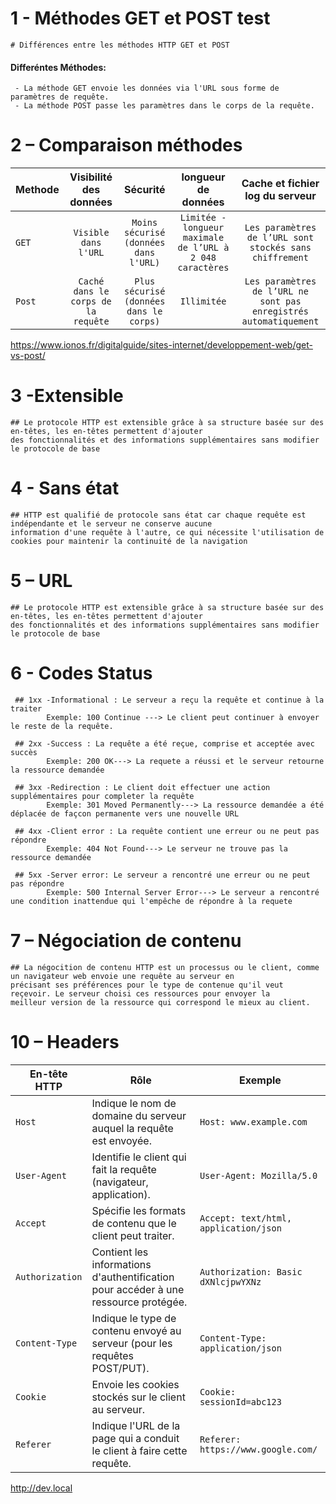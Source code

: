# 1 - Méthodes GET et POST test

 	# Différences entre les méthodes HTTP GET et POST
  
#### Differéntes Méthodes:
	 - La méthode GET envoie les données via l'URL sous forme de paramètres de requête.  
   	 - La méthode POST passe les paramètres dans le corps de la requête.


# 2 – Comparaison méthodes

 | Methode         | Visibilité des données | Sécurité | longueur de données | Cache et fichier log du serveur |
| :--------------- |:---------------:| :----------:| :---------:| :---------:| 
|   `GET`              |   `Visible dans l'URL`    |  `Moins sécurisé (données dans l'URL)`   | `Limitée - longueur maximale de l’URL à 2 048 caractères`   | `Les paramètres de l’URL sont stockés sans chiffrement`   |
|  `Post`              | `Caché dans le corps de la requête`   |   `Plus sécurisé (données dans le corps)`   | `Illimitée`   | `Les paramètres de l’URL ne sont pas enregistrés automatiquement`   |


https://www.ionos.fr/digitalguide/sites-internet/developpement-web/get-vs-post/

# 3 -Extensible


	## Le protocole HTTP est extensible grâce à sa structure basée sur des en-têtes, les en-têtes permettent d'ajouter 
 	des fonctionnalités et des informations supplémentaires sans modifier le protocole de base
	
# 4 - Sans état

	## HTTP est qualifié de protocole sans état car chaque requête est indépendante et le serveur ne conserve aucune 
 	information d'une requête à l'autre, ce qui nécessite l'utilisation de cookies pour maintenir la continuité de la navigation

# 5 – URL

	## Le protocole HTTP est extensible grâce à sa structure basée sur des en-têtes, les en-têtes permettent d'ajouter 
 	des fonctionnalités et des informations supplémentaires sans modifier le protocole de base

# 6 - Codes Status
     
	 ## 1xx -Informational : Le serveur a reçu la requête et continue à la traiter
			Exemple: 100 Continue ---> Le client peut continuer à envoyer le reste de la requête.
			
	 ## 2xx -Success : La requête a été reçue, comprise et acceptée avec succès
			Exemple: 200 OK---> La requete a réussi et le serveur retourne la ressource demandée
			
	 ## 3xx -Redirection : Le client doit effectuer une action supplémentaires pour completer la requête
			Exemple: 301 Moved Permanently---> La ressource demandée a été déplacée de façcon permanente vers une nouvelle URL
			
	 ## 4xx -Client error : La requête contient une erreur ou ne peut pas répondre
			Exemple: 404 Not Found---> Le serveur ne trouve pas la ressource demandée
			
	 ## 5xx -Server error: Le serveur a rencontré une erreur ou ne peut pas répondre
			Exemple: 500 Internal Server Error---> Le serveur a rencontré une condition inattendue qui l'empêche de répondre à la requete
			
# 7 – Négociation de contenu
	## La négocition de contenu HTTP est un processus ou le client, comme un navigateur web envoie une requête au serveur en 
 	précisant ses préférences pour le type de contenue qu'il veut reçevoir. Le serveur choisi ces ressources pour envoyer la 
  	meilleur version de la ressource qui correspond le mieux au client.






# 10 – Headers

| **En-tête HTTP**      | **Rôle**                                                                                         | **Exemple**                              |
|-----------------------|--------------------------------------------------------------------------------------------------|------------------------------------------|
| `Host`                | Indique le nom de domaine du serveur auquel la requête est envoyée.                               | `Host: www.example.com`                  |
| `User-Agent`          | Identifie le client qui fait la requête (navigateur, application).                                | `User-Agent: Mozilla/5.0`                |
| `Accept`              | Spécifie les formats de contenu que le client peut traiter.                                       | `Accept: text/html, application/json`    |
| `Authorization`       | Contient les informations d'authentification pour accéder à une ressource protégée.               | `Authorization: Basic dXNlcjpwYXNz`      |
| `Content-Type`        | Indique le type de contenu envoyé au serveur (pour les requêtes POST/PUT).                        | `Content-Type: application/json`         |
| `Cookie`              | Envoie les cookies stockés sur le client au serveur.                                              | `Cookie: sessionId=abc123`               |
| `Referer`             | Indique l'URL de la page qui a conduit le client à faire cette requête.                           | `Referer: https://www.google.com/`       |

http://dev.local
